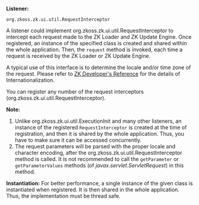 **Listener:**

`org.zkoss.zk.ui.util.RequestInterceptor`

A listener could implement
<javadoc type="interface">org.zkoss.zk.ui.util.RequestInterceptor</javadoc>
to intercept each request made to the ZK Loader and ZK Update Engine.
Once registered, an instance of the specified class is created and
shared within the whole application. Then, the `request` method is
invoked, each time a request is received by the ZK Loader or ZK Update
Engine.

A typical use of this interface is to determine the locale and/or time
zone of the request. Please refer to [ZK Developer's
Reference](ZK_Developer's_Reference/Internationalization) for
the details of Internationalization.

You can register any number of the request interceptors
(<javadoc type="interface">org.zkoss.zk.ui.util.RequestInterceptor</javadoc>).

**Note:**

1.  Unlike
    <javadoc type="interface">org.zkoss.zk.ui.util.ExecutionInit</javadoc>
    and many other listeners, an instance of the registered
    `RequestInterceptor` is created at the time of registration, and
    then it is shared by the whole application. Thus, you have to make
    sure it can be accessed concurrently.
2.  The request parameters will be parsed with the proper locale and
    character encoding, after the
    <javadoc method="request(org.zkoss.zk.ui.Session, java.lang.Object, java.lang.Object)">org.zkoss.zk.ui.util.RequestInterceptor</javadoc>
    method is called. It is not recommended to call the `getParameter`
    or `getParameterValues` methods (of *javax.servlet.ServletRequest*)
    in this method.

**Instantiation:** For better performance, a single instance of the
given class is instantiated when registered. It is then shared in the
whole application. Thus, the implementation must be thread safe.
